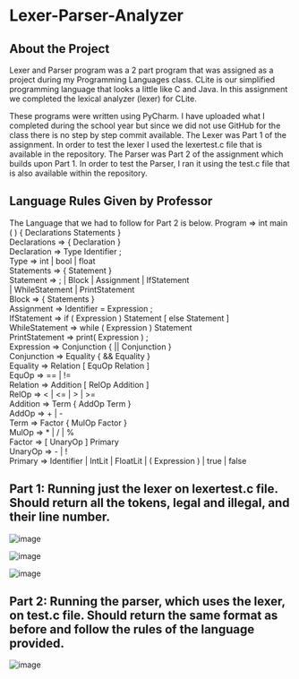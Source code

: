 # Lexer-Parser-Analyzer
## About the Project
Lexer and Parser program was a 2 part program that was assigned as a project during my Programming Languages class.
CLite is our simplified programming language that looks a little like C and Java. In this assignment we completed the lexical analyzer (lexer) for CLite.

These programs were written using PyCharm. I have uploaded what I completed during the school year but since we did not use GitHub for the class there is no step by step commit available. 
The Lexer was Part 1 of the assignment. In order to test the lexer I used the lexertest.c file that is available in the repository.
The Parser was Part 2 of the assignment which builds upon Part 1. In order to test the Parser, I ran it using the test.c file that is also available within the repository. 

## Language Rules Given by Professor
The Language that we had to follow for Part 2 is below.
  Program         ⇒  int  main ( ) { Declarations Statements } <br />
  Declarations    ⇒  { Declaration } <br />
  Declaration     ⇒  Type  Identifier  ; <br />
  Type            ⇒  int | bool | float <br />
  Statements      ⇒  { Statement } <br />
  Statement       ⇒  ; | Block | Assignment | IfStatement  <br />
                       | WhileStatement | PrintStatement <br />
  Block           ⇒  { Statements } <br />
  Assignment      ⇒  Identifier = Expression ; <br />
  IfStatement     ⇒  if ( Expression ) Statement [ else Statement ] <br />
  WhileStatement  ⇒  while ( Expression ) Statement  <br />
  PrintStatement  ⇒  print( Expression ) ;   <br />
  Expression      ⇒  Conjunction { || Conjunction } <br />
  Conjunction     ⇒  Equality { && Equality } <br />
  Equality        ⇒  Relation [ EquOp Relation ] <br />
  EquOp           ⇒  == | !=  <br />
  Relation        ⇒  Addition [ RelOp Addition ] <br />
  RelOp           ⇒  < | <= | > | >=  <br />
  Addition        ⇒  Term { AddOp Term } <br />
  AddOp           ⇒  + | - <br />
  Term            ⇒  Factor { MulOp Factor } <br />
  MulOp           ⇒  * | / | % <br />
  Factor          ⇒  [ UnaryOp ] Primary <br />
  UnaryOp         ⇒  - | ! <br />
  Primary         ⇒  Identifier | IntLit | FloatLit | ( Expression ) | true | false <br />

## Part 1: Running just the lexer on lexertest.c file. Should return all the tokens, legal and illegal, and their line number.
![image](https://user-images.githubusercontent.com/35609863/47688890-ba8e7400-dbbd-11e8-99ad-a27a9d45898a.png)

![image](https://user-images.githubusercontent.com/35609863/47688900-c8dc9000-dbbd-11e8-9f0e-b0a8915c9127.png)

![image](https://user-images.githubusercontent.com/35609863/47688903-ced27100-dbbd-11e8-81ef-8f7c0840f73d.png)

## Part 2: Running the parser, which uses the lexer, on test.c file. Should return the same format as before and follow the rules of the language provided.

![image](https://user-images.githubusercontent.com/35609863/47688984-37215280-dbbe-11e8-99ed-e98ac2963bbb.png)
